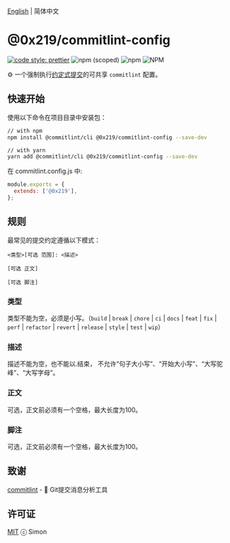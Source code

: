 [English](./README.md) | 简体中文

# @0x219/commitlint-config

[![code style: prettier](https://img.shields.io/badge/code_style-prettier-ff69b4.svg?style=flat-square)](https://github.com/prettier/prettier) ![npm (scoped)](https://img.shields.io/npm/v/@0x219/commitlint-config?style=flat-square) ![npm](https://img.shields.io/npm/dm/@0x219/commitlint-config?color=yellow&style=flat-square) ![NPM](https://img.shields.io/npm/l/@0x219/commitlint-config?style=flat-square)

⚙️ 一个强制执行[约定式提交](https://www.conventionalcommits.org/zh-hans/v1.0.0-beta.4/)的可共享 `commitlint` 配置。

## 快速开始

使用以下命令在项目目录中安装包：

```bash
// with npm
npm install @commitlint/cli @0x219/commitlint-config --save-dev

// with yarn
yarn add @commitlint/cli @0x219/commitlint-config --save-dev
```

在 commitlint.config.js 中:

```js
module.exports = {
  extends: ['@0x219'],
};
```

## 规则

最常见的提交约定遵循以下模式：
```
<类型>[可选 范围]: <描述>

[可选 正文]

[可选 脚注]
```

### 类型
类型不能为空，必须是小写。（`build` | `break` | `chore` | `ci` | `docs` | `feat` | `fix` | `perf` | `refactor` | `revert` | `release` | `style`  | `test` | `wip`）

### 描述
描述不能为空，也不能以.结束， 不允许“句子大小写”、“开始大小写”、“大写驼峰”、“大写字母”。

### 正文
可选，正文前必须有一个空格，最大长度为100。
### 脚注
可选，正文前必须有一个空格，最大长度为100。
## 致谢

[commitlint](https://github.com/conventional-changelog/commitlint) - 📓 Git提交消息分析工具

## 许可证

[MIT](./LICENSE) ⓒ Simon
